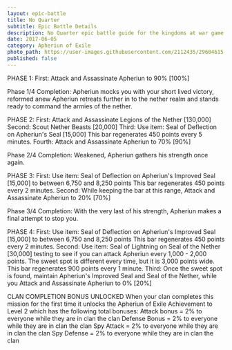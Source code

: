 ```yaml
---
layout: epic-battle
title: No Quarter
subtitle: Epic Battle Details
description: No Quarter epic battle guide for the kingdoms at war game
date: 2017-06-05
category: Apheriun of Exile
photo_path: https://user-images.githubusercontent.com/2112435/29604615-47297f5e-87a5-11e7-9066-47a83e507fd5.png
published: false
---
```



PHASE 1:
First: Attack and Assassinate Apheriun to 90% [100%]

Phase 1/4 Completion: Apheriun mocks you with your short lived victory, reformed anew Apheriun retreats further in to the nether realm and stands ready to command the armies of the nether.

PHASE 2:
First: Attack and Assassinate Legions of the Nether [130,000]
Second: Scout Nether Beasts [20,000]
Third: Use item: Seal of Deflection   on Apheriun's Seal [15,000]
This bar regenerates 450 points every 5 minutes.
Fourth: Attack and Assassinate Apheriun to 70% [90%]

Phase 2/4 Completion: Weakened, Apheriun gathers his strength once again.

PHASE 3:
First: Use item: Seal of Deflection   on Apheriun's Improved Seal [15,000] to between 6,750 and 8,250 points
This bar regenerates 450 points every 2 minutes.
Second: While keeping the bar at this range, Attack and Assassinate Apheriun to 20% [70%]

Phase 3/4 Completion: With the very last of his strength, Apheriun makes a final attempt to stop you.

PHASE 4:
First: Use item: Seal of Deflection   on Apheriun's Improved Seal [15,000] to between 6,750 and 8,250 points
This bar regenerates 450 points every 2 minutes.
Second: Use item: Seal of Lightning   on Seal of the Nether [30,000] testing to see if you can attack Apheriun every 1,000 - 2,000 points. The sweet spot is different every time, but it is 3,000 points wide.
This bar regenerates 900 points every 1 minute.
Third: Once the sweet spot is found, maintain Apheriun's Improved Seal and Seal of the Nether, while you Attack and Assassinate Apheriun to 0% [20%]


CLAN COMPLETION BONUS UNLOCKED
When your clan completes this mission for the first time it unlocks the Apheriun of Exile Achievement to Level 2 which has the following total bonuses:
Attack bonus = 2% to everyone while they are in clan the clan
Defense Bonus = 2% to everyone while they are in clan the clan
Spy Attack = 2% to everyone while they are in clan the clan
Spy Defense = 2% to everyone while they are in clan the clan


